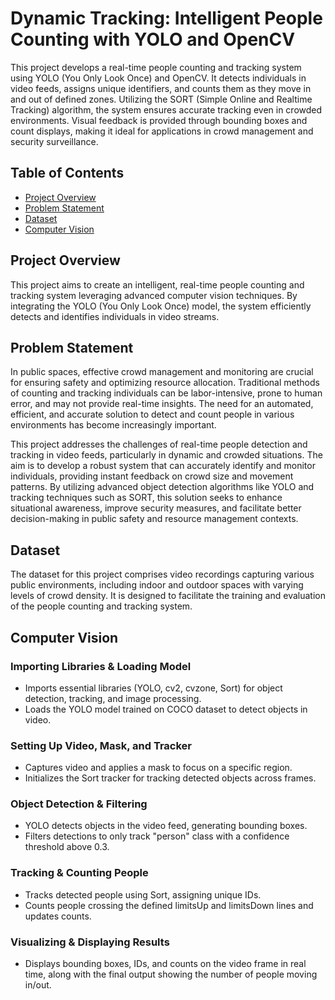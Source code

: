 # Dynamic Tracking: Intelligent People Counting with YOLO and OpenCV
This project develops a real-time people counting and tracking system using YOLO (You Only Look Once) and OpenCV. It detects individuals in video feeds, assigns unique identifiers, and counts them as they move in and out of defined zones. Utilizing the SORT (Simple Online and Realtime Tracking) algorithm, the system ensures accurate tracking even in crowded environments. Visual feedback is provided through bounding boxes and count displays, making it ideal for applications in crowd management and security surveillance.

## Table of Contents
- [Project Overview](#project-overview)
- [Problem Statement](#problem-statement)
- [Dataset](#dataset)
- [Computer Vision](#computer-vision)

## Project Overview
This project aims to create an intelligent, real-time people counting and tracking system leveraging advanced computer vision techniques. By integrating the YOLO (You Only Look Once) model, the system efficiently detects and identifies individuals in video streams.

## Problem Statement
In public spaces, effective crowd management and monitoring are crucial for ensuring safety and optimizing resource allocation. Traditional methods of counting and tracking individuals can be labor-intensive, prone to human error, and may not provide real-time insights. The need for an automated, efficient, and accurate solution to detect and count people in various environments has become increasingly important.

This project addresses the challenges of real-time people detection and tracking in video feeds, particularly in dynamic and crowded situations. The aim is to develop a robust system that can accurately identify and monitor individuals, providing instant feedback on crowd size and movement patterns. By utilizing advanced object detection algorithms like YOLO and tracking techniques such as SORT, this solution seeks to enhance situational awareness, improve security measures, and facilitate better decision-making in public safety and resource management contexts.

## Dataset
The dataset for this project comprises video recordings capturing various public environments, including indoor and outdoor spaces with varying levels of crowd density. It is designed to facilitate the training and evaluation of the people counting and tracking system. 

## Computer Vision
### Importing Libraries & Loading Model
- Imports essential libraries (YOLO, cv2, cvzone, Sort) for object detection, tracking, and image processing.
- Loads the YOLO model trained on COCO dataset to detect objects in video.

### Setting Up Video, Mask, and Tracker
- Captures video and applies a mask to focus on a specific region.
- Initializes the Sort tracker for tracking detected objects across frames.

### Object Detection & Filtering
- YOLO detects objects in the video feed, generating bounding boxes.
- Filters detections to only track "person" class with a confidence threshold above 0.3.

### Tracking & Counting People
- Tracks detected people using Sort, assigning unique IDs.
- Counts people crossing the defined limitsUp and limitsDown lines and updates counts.

### Visualizing & Displaying Results
- Displays bounding boxes, IDs, and counts on the video frame in real time, along with the final output showing the number of people moving in/out.
